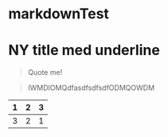 # markdownTest



NY title med underline
======



> Quote me!



> IWMDIOMQdfasdfsdfsdfODMQOWDM




| 1        | 2           | 3  |
| ------------- |:-------------:| -----:|
| 3      | 2 | 1 |

